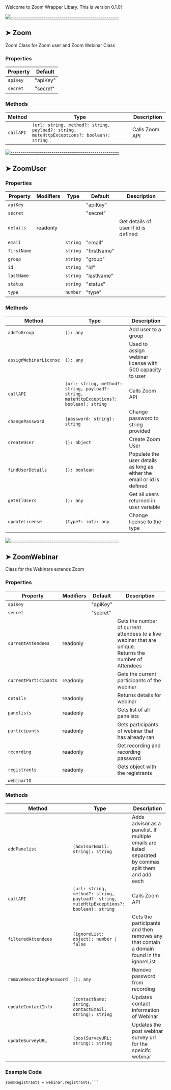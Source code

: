 <!-- ⚠️ This README has been generated from the file(s) "blueprint.md" ⚠️-->Welcome to Zoom Wrapper Libary. This is version 0.1.0!

[![-----------------------------------------------------](https://raw.githubusercontent.com/andreasbm/readme/master/assets/lines/colored.png)](#zoom)

## ➤ Zoom

Zoom Class for Zoom user and Zoom Webinar Class

### Properties

| Property | Default  |
| -------- | -------- |
| `apiKey` | "apiKey" |
| `secret` | "secret" |

### Methods

| Method    | Type                                                                                     | Description    |
| --------- | ---------------------------------------------------------------------------------------- | -------------- |
| `callAPI` | `(url: string, method?: string, payload?: string, muteHttpExceptions?: boolean): string` | Calls Zoom API |

[![-----------------------------------------------------](https://raw.githubusercontent.com/andreasbm/readme/master/assets/lines/colored.png)](#zoomuser)

## ➤ ZoomUser

### Properties

| Property    | Modifiers | Type     | Default     | Description                          |
| ----------- | --------- | -------- | ----------- | ------------------------------------ |
| `apiKey`    |           |          | "apiKey"    |                                      |
| `secret`    |           |          | "secret"    |                                      |
| `details`   | readonly  |          |             | Get details of user if id is defined |
| `email`     |           | `string` | "email"     |                                      |
| `firstName` |           | `string` | "firstName" |                                      |
| `group`     |           | `string` | "group"     |                                      |
| `id`        |           | `string` | "id"        |                                      |
| `lastName`  |           | `string` | "lastName"  |                                      |
| `status`    |           | `string` | "status"    |                                      |
| `type`      |           | `number` | "type"      |                                      |

### Methods

| Method                 | Type                                                                                     | Description                                                            |
| ---------------------- | ---------------------------------------------------------------------------------------- | ---------------------------------------------------------------------- |
| `addToGroup`           | `(): any`                                                                                | Add user to a group                                                    |
| `assignWebinarLicense` | `(): any`                                                                                | Used to assign webinar license with 500 capacity to user               |
| `callAPI`              | `(url: string, method?: string, payload?: string, muteHttpExceptions?: boolean): string` | Calls Zoom API                                                         |
| `changePassword`       | `(password: string): string`                                                             | Change password to string provided                                     |
| `createUser`           | `(): object`                                                                             | Create Zoom User                                                       |
| `findUserDetails`      | `(): boolean`                                                                            | Populate the user details as long as either the email or id is defined |
| `getAllUsers`          | `(): any`                                                                                | Get all users returned in user variable                                |
| `updateLicense`        | `(type?: int): any`                                                                      | Change license to the type                                             |

[![-----------------------------------------------------](https://raw.githubusercontent.com/andreasbm/readme/master/assets/lines/colored.png)](#zoomwebinar)

## ➤ ZoomWebinar

Class for the Webinars extends Zoom

### Properties

| Property              | Modifiers | Default  | Description                                                                                                  |
| --------------------- | --------- | -------- | ------------------------------------------------------------------------------------------------------------ |
| `apiKey`              |           | "apiKey" |                                                                                                              |
| `secret`              |           | "secret" |                                                                                                              |
| `currentAttendees`    | readonly  |          | Gets the number of current attendees to a live webinar that are unique.<br />Returns the number of Attendees |
| `currentParticipants` | readonly  |          | Gets the current participants of the webinar                                                                 |
| `details`             | readonly  |          | Returns details for webinar                                                                                  |
| `panelists`           | readonly  |          | Gets list of all panelists                                                                                   |
| `participants`        | readonly  |          | Gets participants of webinar that has already ran                                                            |
| `recording`           | readonly  |          | Get recording and recording password                                                                         |
| `registrants`         | readonly  |          | Gets object with the registrants                                                                             |
| `webinarID`           |           |          |                                                                                                              |

### Methods

| Method                    | Type                                                                                     | Description                                                                                           |
| ------------------------- | ---------------------------------------------------------------------------------------- | ----------------------------------------------------------------------------------------------------- |
| `addPanelist`             | `(advisorEmail: string): string`                                                         | Adds advisor as a panelist. If multiple emails are listed separated by commas split them and add each |
| `callAPI`                 | `(url: string, method?: string, payload?: string, muteHttpExceptions?: boolean): string` | Calls Zoom API                                                                                        |
| `filteredAttendees`       | `(ignoreList: object): number \| false`                                                  | Gets the participants and then removes any that contain a domain found in the ignoreList              |
| `removeRecordingPassword` | `(): any`                                                                                | Remove password from recording                                                                        |
| `updateContactInfo`       | `(contactName: string, contactEmail: string): string`                                    | Updates contact information of Webinar                                                                |
| `updateSurveyURL`         | `(postSurveyURL: string): string`                                                        | Updates the post webinar survey url for the speicifc webinar                                          |




### Example Code

```var webinar = Zoom.createZoomWebinar(zoomApiKey,zoomSecret, zoomID);
zoomRegistrants = webinar.registrants;```
